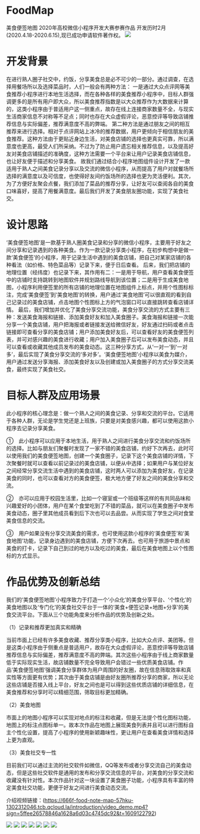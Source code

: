 # FoodMap
美食便签地图
2020年高校微信小程序开发大赛参赛作品
开发历时2月(2020.4.18-2020.6.15),现已成功申请软件著作权。
![](https://github.com/luolaihua/FoodMap/blob/main/up.jpg)
# 开发背景
在进行熟人圈子社交中，约饭，分享美食总是必不可少的一部分。通过调查，在选择用餐场所以及选择菜品时，人们一般会有两种方法：
一是通过大众点评网等美食推荐小程序进行本地生活选择，而在各种各样的美食推荐小程序中，目标人群强调更多的是所有用户即大众，所以美食推荐指数是以大众推荐作为大数据来计算的，这类小程序由于普适用户这一侧重点，故存在线上连接商家数量不全，与现实生活商家信息不对称等不足点；同时也存在大众虚假评论，恶意控评等导致店铺推荐信息与实际偏差，推荐满意度不高的弊端。
第二种方法是通过朋友之间的相互推荐来进行选择。相对于点评网站上冰冷的推荐数据，用户更倾向于相信朋友的美食推荐。这种方法由于更贴近身边生活，对美食店铺的选择也更真实可靠，所以满意度也更高，最受人们所采纳。不过为了防止用户遗忘相关推荐信息，以及提高好友对美食店铺描述的准确度，这种方法需要一个平台来让用户记录美食店铺信息，也让好友便于描述和分享美食。
故我们通过结合小程序地图组件设计开发了一款适用于熟人之间美食记录分享以及交流的微信小程序，从而提高了用户对就餐场所选择的满意度以及可信度，也使得好友间约饭场所的选择也更为灵活便利。其次，为了方便好友聚会点餐，我们添加了菜品的推荐分享，让好友可以查阅各自的美食口味喜好，提高了用餐满意度。最后我们开发了美食朋友圈功能，实现了美食社交。
# 设计思路
‘美食便签地图’是一款基于熟人圈美食记录和分享的微信小程序，主要用于好友之间分享和记录遇到的各种美食。作为一款记录分享类小程序，在初步构想中是做一款‘美食便签’的小程序，用于记录生活中遇到的美食店铺，把自己对某家店铺的各种看法（如价格、特色菜品等）记录下来，便于日后查看。
后来，我们把店铺的地理位置（经纬度）也记录下来，其作用有二：一是用于导航，用户查看美食便签中的店铺时支持跳转到地图软件并规划路线导航到该位置；二是用于生成美食地图，小程序利用便签里的所有店铺的地理位置在地图组件上标点，并用个性图标标注，完成‘美食便签’到‘美食地图’的转换，用户通过‘美食地图’可以很直观的看到自己记录过的美食店铺，点击地图个性图标上方的气泡窗口可以直接跳转查看店铺详情。
最后，我们增加并优化了美食分享交流功能，美食分享交流的方式主要有三种：发送美食海报和链接、添加美食好友和加入美食圈子。美食海报和链接一次能分享一个美食店铺，用户把海报或者链接发送给微信好友，好友通过扫码或者点击链接即可查看分享的美食店铺；用户添加美食好友后，可以查看好友的美食便签列表，并可对感兴趣的美食进行收藏；用户加入美食圈子后可以发布美食动态，并且可以查看或收藏其他成员发布的美食动态。这三种分享方式，从‘一对一’到‘一对多’，最后实现了美食分享交流的‘多对多’。‘美食便签地图’小程序以美食为媒介，用户通过发送分享海报、添加美食好友以及创建或加入美食圈子的方式分享交流美食，最终实现了美食社交。
# 目标人群及应用场景
此小程序的核心理念是：做一个熟人之间的美食记录、分享和交流的平台。它适用于各种人群，无论是学生党还是上班族，只要是对美食感兴趣，都可以使用这款小程序去记录分享美食。

①　此小程序可以应用于本地生活，用于熟人之间进行美食分享交流和约饭场所的选择。比如与朋友们聚餐时发现了一家不错的美食店铺，约好下次再去，此时可以使用我们的美食便签地图，创建一个美食圈子，记录下这个美食店铺的详情，下次聚餐时就可以查看以前记录过的美食店铺，以便从中选择；如果用户与某位好友之间经常分享交流生活中遇到的美食店铺，这时两人可以添加为美食好友，在记录美食的同时，也可以查看对方的美食便签，极大地方便了好友之间的美食分享和交流。

②　亦可以应用于校园生活里，比如一个寝室或一个班级等这样的有共同品味和兴趣爱好的小团体，用户在某个食堂吃到了不错的菜品，就可以在美食圈子中发布美食动态，圈子里其他成员看到后下次也可以去品尝。从而实现了学生之间对食堂美食信息的交流。

③　用户如果没有分享交流美食的需求，也可使用这款小程序的‘美食便签’和‘美食地图’功能，记录身边遇到的美食店铺，方便下次再去。也可用于旅游中景点和美食的打卡，记录下自己到过的地方以及吃过的美食，最后在美食地图上以个性图标的方式显示。
# 作品优势及创新总结
我们的‘美食便签地图’小程序致力于打造一个‘小众化’的美食分享平台、‘个性化’的美食地图以及‘专门化’的美食社交平台于一体的‘美食+便签记录+地图+分享’的美食交流平台。下面从三个功能角度来分析作品的优势及创新之处。

（1）记录和推荐更加真实和精确

当前市面上已经有许多美食收藏、推荐分享类小程序，比如大众点评、美团等。但是这类小程序由于侧重点是普适用户，故存在大众虚假评论，恶意控评等导致店铺推荐信息与实际偏差，推荐满意度不高的弊端。其次这些小程序由于线上商家数量低于实际现实生活，故店铺数量不完全导致用户会错过一些优质美食店铺。作品‘美食便签地图’强调美食分享群体为用户周围的好友圈，故在信息筛取效率和真实性等方面更有优势；其次由于美食店铺是由好友圈所推荐分享的商家，所以无论这些店铺是否接入线上平台，好友之间也是可以得到这些优质店铺的详细信息，在美食推荐和分享时可以精细范围，筛取目标更加精确。

（2）美食地图

市面上的地图小程序可以实现对地点的标注和收藏，但是无法提个性化图标功能，地图上的标注点图标单一。故本次作品在地图上展现美食列表并且可以进行图标自主个性化设置，提高了小程序的使用新颖趣味性，更让用户在查看美食详情和选择上更为直观。

（3）美食社交专一性

目前我们可以通过主流的社交软件如微信，QQ等发布或者分享交流自己的美食动态，但是这些社交软件是通用的发布和分享交流信息的平台，对美食的分享交流和收藏没有针对性。本次作品针对这一块设置了美食圈子功能，小程序具有丰富的特定美食社交功能，更便于好友之间进行美食动态交流。

介绍视频链接：(https://666f-food-note-map-57hku-1302312046.tcb.qcloud.la/introduction/video_demo.mp4?sign=5ffee26578846a1628a6d03c4745dc92&t=1609122792)

![](https://github.com/luolaihua/FoodMap/blob/main/1.jpg)
![](https://github.com/luolaihua/FoodMap/blob/main/2.jpg)
![](https://github.com/luolaihua/FoodMap/blob/main/3.jpg)
![](https://github.com/luolaihua/FoodMap/blob/main/4.jpg)
![](https://github.com/luolaihua/FoodMap/blob/main/5.jpg)
![](https://github.com/luolaihua/FoodMap/blob/main/6.jpg)
![](https://github.com/luolaihua/FoodMap/blob/main/7.jpg)
